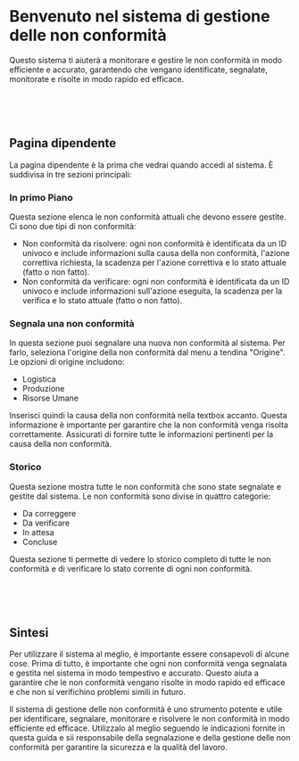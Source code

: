 <h1>Benvenuto nel sistema di gestione delle non conformità</h1>
<p>Questo sistema ti aiuterà a monitorare e gestire le non conformità in modo efficiente e accurato, garantendo che vengano identificate, segnalate, monitorate e risolte in modo rapido ed efficace.</p>
<br/><br/><br/>
<h2>Pagina dipendente</h2>
<p>La pagina dipendente è la prima che vedrai quando accedi al sistema. È suddivisa in tre sezioni principali:</p>

<h3>In primo Piano</h3>
<p>Questa sezione elenca le non conformità attuali che devono essere gestite. Ci sono due tipi di non conformità:</p>
<ul>
  <li>Non conformità da risolvere: ogni non conformità è identificata da un ID univoco e include informazioni sulla causa della non conformità, l'azione correttiva richiesta, la scadenza per l'azione correttiva e lo stato attuale (fatto o non fatto).</li>
  <li>Non conformità da verificare: ogni non conformità è identificata da un ID univoco e include informazioni sull'azione eseguita, la scadenza per la verifica e lo stato attuale (fatto o non fatto).</li>
</ul>

<h3>Segnala una non conformità</h3>
<p>In questa sezione puoi segnalare una nuova non conformità al sistema. Per farlo, seleziona l'origine della non conformità dal menu a tendina "Origine". Le opzioni di origine includono:</p>
<ul>
  <li>Logistica</li>
  <li>Produzione</li>
  <li>Risorse Umane</li>
</ul>
<p>Inserisci quindi la causa della non conformità nella textbox accanto. Questa informazione è importante per garantire che la non conformità venga risolta correttamente. Assicurati di fornire tutte le informazioni pertinenti per la causa della non conformità.</p>

<h3>Storico</h3>
<p>Questa sezione mostra tutte le non conformità che sono state segnalate e gestite dal sistema. Le non conformità sono divise in quattro categorie:</p>
<ul>
  <li>Da correggere</li>
  <li>Da verificare</li>
  <li>In attesa</li>
  <li>Concluse</li>
</ul>
<p>Questa sezione ti permette di vedere lo storico completo di tutte le non conformità e di verificare lo stato corrente di ogni non conformità.</p>
<br/><br/><br/>
<h2>Sintesi</h2>
<p>Per utilizzare il sistema al meglio, è importante essere consapevoli di alcune cose. Prima di tutto, è importante che ogni non conformità venga segnalata e gestita nel sistema in modo tempestivo e accurato. Questo aiuta a garantire che le non conformità vengano risolte in modo rapido ed efficace e che non si verifichino problemi simili in futuro.</p>

<p>Il sistema di gestione delle non conformità è uno strumento potente e utile per identificare, segnalare, monitorare e risolvere le non conformità in modo efficiente ed efficace. Utilizzalo al meglio seguendo le indicazioni fornite in questa guida e sii responsabile della segnalazione e della gestione delle non conformità per garantire la sicurezza e la qualità del lavoro.</p>
